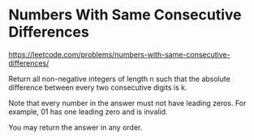 # Numbers With Same Consecutive Differences

https://leetcode.com/problems/numbers-with-same-consecutive-differences/

Return all non-negative integers of length n such that the absolute difference between every two consecutive digits is k.

Note that every number in the answer must not have leading zeros. For example, 01 has one leading zero and is invalid.

You may return the answer in any order.
